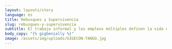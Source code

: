 ```yaml
---
layout: layouts/story
language: es
title: Rebusques y Supervivencia
slug: rebusques-y-supervivencia
subtitle: El trabajo informal y los empleos múltiples definen la vida en Buenos Aires.
body_copy: "{% gigGenially %}"
image: /assets/img/uploads/GIGECON-TANGO.jpg
---
```

